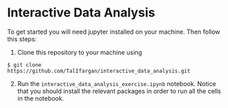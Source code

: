 # Interactive Data Analysis
To get started you will need jupyter installed on your machine. Then follow this steps:
1. Clone this repository to your machine using
```
$ git clone https://github.com/TalIfargan/interactive_data_analysis.git
```
2. Run the ```interactive_data_analysis_exercise.ipynb``` notebook. Notice that you should install the relevant packages in order to run all the cells in the notebook.
